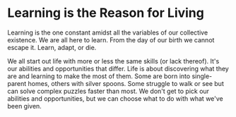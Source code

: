 # Learning is the Reason for Living

Learning is the one constant amidst all the variables of our
collective existence. We are all here to learn. From the day of our
birth we cannot escape it. Learn, adapt, or die.

We all start out life with more or less the same skills (or lack
thereof). It's our abilities and opportunities that differ. Life is
about discovering what they are and learning to make the most of them.
Some are born into single-parent homes, others with silver spoons. Some
struggle to walk or see but can solve complex puzzles faster than most.
We don't get to pick our abilities and opportunities, but we can choose
what to do with what we've been given.
